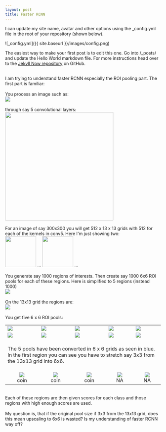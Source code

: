 ```yaml
---
layout: post
title: Faster RCNN
---
```


I can update my site name, avatar and other options using the _config.yml file in the root of your repository (shown below).

![_config.yml]({{ site.baseurl }}/images/config.png)

The easiest way to make your first post is to edit this one. Go into /_posts/ and update the Hello World markdown file. For more instructions head over to the [Jekyll Now repository](https://github.com/barryclark/jekyll-now) on GitHub.


<b></b><br>
I am trying to understand faster RCNN especially the ROI pooling part. The first part is familiar:<br><br>
You process an image such as:<br>
<img src="http://forthtemple.com/rcnn/IMG_0744iii.jpg" />
<br>
<br>
through say 5 convolutional layers:<br>
<img src="http://forthtemple.com/rcnn/try.jpg" height="350"/>
<br>
<br>
For an image of say 300x300 you will get 512 x 13 x 13 grids with 512 for each of the kernels in conv5. Here I'm just showing two:<br>
<img src="http://forthtemple.com/rcnn/try2.jpg" width="100"/>
...
<img src="http://forthtemple.com/rcnn/try2.jpg" width="100"/>
...
<br>
<br>
You generate say 1000 regions of interests. Then create say 1000 6x6 ROI pools for each of these regions. Here is simplified to 5 regions (instead 1000)<br>
<img src="IMG_0744reg.jpg"/><br>
<br>
On the 13x13 grid the regions are:<br>
<img src="try3.jpg"/><br>
<br>
You get five 6 x 6 ROI pools:<br>
<table>
<tr>
<td>
<img src="pool3.jpg"/></td><td><img src="pool4.jpg"/></td><td><img src="pool5.jpg"/></td><td><img src="pool1.jpg"/></td><td><img src="pool2.jpg"/></td>
</tr>
<tr>
<td>
<img src="pool3_6x6.jpg"/></td><td><img src="pool4_6x6.jpg"/></td><td><img src="pool5_6x6.jpg"/></td><td><img src="pool1_6x6.jpg"/> </td><td><img src="pool2_6x6.jpg"/></td> </tr>
<tr>
<td colspan="5">
<br>
The 5 pools have been converted in 6 x 6 grids as seen in blue. In the first region you can see you have to stretch say 3x3 from the 13x13 grid into 6x6.
<br>
<br>
</td></tr>
<tr><td align="center"><img src="arrow.jpg"/><br>coin</td><td  align="center"><img src="arrow.jpg"/><br>coin</td><td  align="center"><img src="arrow.jpg"/><br>coin</td><td  align="center"><img src="arrow.jpg"/><br>NA</td><td  align="center"><img src="arrow.jpg"/><br>NA</td></tr>
</table>
<br>
Each of these regions are then given scores for each class and those regions with high enough scores are used.<br>
<br>
My question is, that if the original pool size if 3x3 from the 13x13 grid, does this mean upscaling to 6x6 is wasted? Is my understanding of faster RCNN way off?
